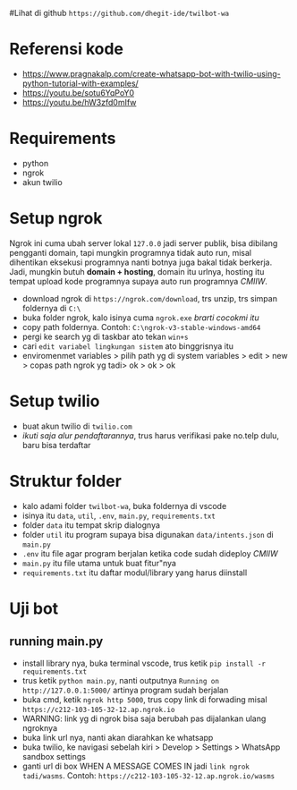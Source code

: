 #Lihat di github
`https://github.com/dhegit-ide/twilbot-wa`

# Referensi kode
* https://www.pragnakalp.com/create-whatsapp-bot-with-twilio-using-python-tutorial-with-examples/
* https://youtu.be/sotu6YqPoY0
* https://youtu.be/hW3zfd0mIfw

# Requirements
* python
* ngrok
* akun twilio

# Setup ngrok
Ngrok ini cuma ubah server lokal `127.0.0` jadi server publik, bisa dibilang pengganti domain, tapi mungkin programnya tidak auto run, misal dihentikan eksekusi programnya nanti botnya juga bakal tidak berkerja. Jadi, mungkin butuh **domain + hosting**, domain itu urlnya, hosting itu tempat upload kode programnya supaya auto run programnya *CMIIW*.
* download ngrok di `https://ngrok.com/download`, trs unzip, trs simpan foldernya di `C:\`
* buka folder ngrok, kalo isinya cuma `ngrok.exe` *brarti cocokmi itu*
* copy path foldernya. Contoh: `C:\ngrok-v3-stable-windows-amd64`
* pergi ke search yg di taskbar ato tekan `win+s`
* cari `edit variabel lingkungan sistem` ato binggrisnya itu
* enviromenmet variables > pilih path yg di system variables > edit > new > copas path ngrok yg tadi> ok > ok > ok

# Setup twilio
* buat akun twilio di `twilio.com`
* *ikuti saja alur pendaftarannya*, trus harus verifikasi pake no.telp dulu, baru bisa terdaftar

# Struktur folder
* kalo adami folder `twilbot-wa`, buka foldernya di vscode
* isinya itu `data`, `util`, `.env`, `main.py`, `requirements.txt`
* folder `data` itu tempat skrip dialognya
* folder `util` itu program supaya bisa digunakan `data/intents.json` di `main.py`
* `.env` itu file agar program berjalan ketika code sudah dideploy *CMIIW*
* `main.py` itu file utama untuk buat fitur"nya
* `requirements.txt` itu daftar modul/library yang harus diinstall

# Uji bot
## running main.py
* install library nya, buka terminal vscode, trus ketik `pip install -r requirements.txt`
* trus ketik `python main.py`, nanti outputnya `Running on http://127.0.0.1:5000/` artinya program sudah berjalan
* buka cmd, ketik `ngrok http 5000`, trus copy link di forwading misal `https://c212-103-105-32-12.ap.ngrok.io`
* WARNING: link yg di ngrok bisa saja berubah pas dijalankan ulang ngroknya
* buka link url nya, nanti akan diarahkan ke whatsapp
* buka twilio, ke navigasi sebelah kiri > Develop > Settings > WhatsApp sandbox settings
* ganti url di box WHEN A MESSAGE COMES IN jadi `link ngrok tadi/wasms`. Contoh: `https://c212-103-105-32-12.ap.ngrok.io/wasms`
